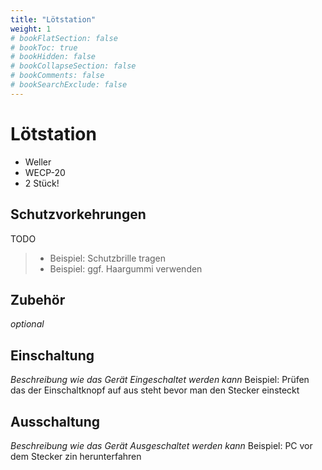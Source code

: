 ```yaml
---
title: "Lötstation"
weight: 1
# bookFlatSection: false
# bookToc: true
# bookHidden: false
# bookCollapseSection: false
# bookComments: false
# bookSearchExclude: false
---
```

# Lötstation

- Weller
- WECP-20
- 2 Stück!

## Schutzvorkehrungen

TODO

> - Beispiel: Schutzbrille tragen
> - Beispiel: ggf. Haargummi verwenden

## Zubehör

_optional_

## Einschaltung

_Beschreibung wie das Gerät Eingeschaltet werden kann_
Beispiel: Prüfen das der Einschaltknopf auf aus steht bevor man den Stecker einsteckt

## Ausschaltung

_Beschreibung wie das Gerät Ausgeschaltet werden kann_
Beispiel: PC vor dem Stecker zin herunterfahren

